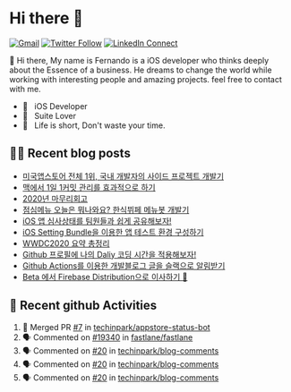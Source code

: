 

# Hi there :wave: 

[![Gmail](https://img.shields.io/badge/%20-Send%20Mail-black?color=14171A&labelColor=ef5350&logo=gmail&logoColor=ffffff)](mailto:fernando@kakao.com?subject=From%20GitHub&cc=fernando@kakao.com&body=Hi,%20there.%20Found%20you%20from%20GitHub.)
[![Twitter Follow](https://img.shields.io/badge/dynamic/json.svg?color=14171A&labelColor=37474f&logo=twitter&logoColor=4fc3f7&label=&query=%24[0].followers_count&url=https%3A%2F%2Fcdn.syndication.twimg.com%2Fwidgets%2Ffollowbutton%2Finfo.json%3Fscreen_names%3Dtechinpark&suffix=%20Followers)](https://twitter.com/techinpark)
[![LinkedIn Connect](https://img.shields.io/badge/%20-Connect-black?color=14171A&labelColor=212121&logo=linkedin&logoColor=ffffff)](https://www.linkedin.com/in/techin-park-10b00732/)



:wave: Hi there, My name is Fernando is a iOS developer who thinks deeply about the Essence of a business. He dreams to change the world while working with interesting people and amazing projects. feel free to contact with me. 

- 📱 &nbsp; iOS Developer
- 👔 &nbsp; Suite Lover 
- 🚀 &nbsp; Life is short, Don't waste your time.

## ✍🏻  Recent blog posts
- [미국앱스토어 전체 1위, 국내 개발자의 사이드 프로젝트 개발기](https://fernando.kr/general/2021-06-01-appstore-experience-review/)
- [맥에서 1일 1커밋 관리를 효과적으로 하기](https://fernando.kr/develop/2021-02-03-github-jandi-statusbar/)
- [2020년 마무리회고](https://fernando.kr/general/2020-12-30-finish-review/)
- [점심메뉴 오늘은 뭐나와요? 한식뷔페 메뉴봇 개발기](https://fernando.kr/general/2020-11-10-pangyo-lunch-story/)
- [iOS 앱 심사상태를 팀원들과 쉽게 공유해보자!](https://fernando.kr/ios/2020-11-08-ios-appstore-status-bot/)
- [iOS Setting Bundle을 이용한 앱 테스트 환경 구성하기](https://fernando.kr/ios/2020-07-29-ios-setting-bundle/)
- [WWDC2020 요약 총정리](https://fernando.kr/ios/2020-06-23-wwdc-report/)
- [Github 프로필에 나의 Daliy 코딩 시간을 적용해보자!](https://fernando.kr/develop/2020-05-02-github-gist-posting/)
- [Github Actions를 이용한 개발블로그 글을 슬랙으로 알림받기](https://fernando.kr/develop/2020-04-26-develop-slack-bot/)
- [Beta 에서 Firebase Distribution으로 이사하기 🚀](https://fernando.kr/ios/2020-04-10-migrate-firebase-distribution/)

## 🚀  Recent github Activities
<!--START_SECTION:activity-->
1. 🎉 Merged PR [#7](https://github.com/techinpark/appstore-status-bot/pull/7) in [techinpark/appstore-status-bot](https://github.com/techinpark/appstore-status-bot)
2. 🗣 Commented on [#19340](https://github.com/fastlane/fastlane/issues/19340) in [fastlane/fastlane](https://github.com/fastlane/fastlane)
3. 🗣 Commented on [#20](https://github.com/techinpark/blog-comments/issues/20) in [techinpark/blog-comments](https://github.com/techinpark/blog-comments)
4. 🗣 Commented on [#20](https://github.com/techinpark/blog-comments/issues/20) in [techinpark/blog-comments](https://github.com/techinpark/blog-comments)
5. 🗣 Commented on [#20](https://github.com/techinpark/blog-comments/issues/20) in [techinpark/blog-comments](https://github.com/techinpark/blog-comments)
<!--END_SECTION:activity-->
